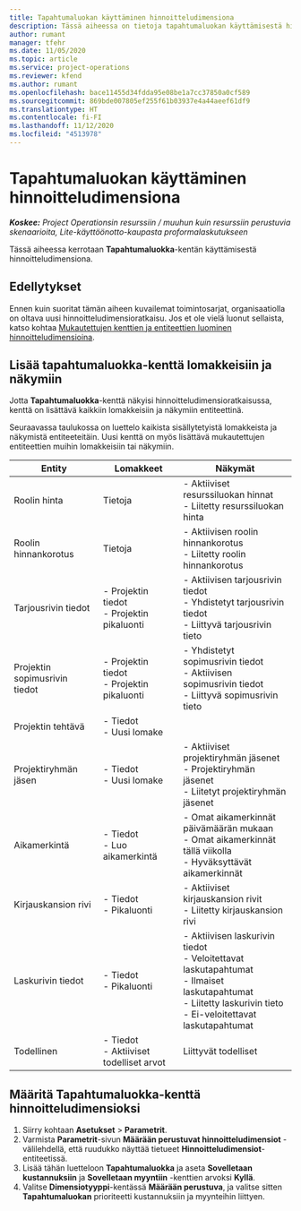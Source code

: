 ```yaml
---
title: Tapahtumaluokan käyttäminen hinnoitteludimensiona
description: Tässä aiheessa on tietoja tapahtumaluokan käyttämisestä hinnoitteludimensiona.
author: rumant
manager: tfehr
ms.date: 11/05/2020
ms.topic: article
ms.service: project-operations
ms.reviewer: kfend
ms.author: rumant
ms.openlocfilehash: bace11455d34fdda95e08be1a7cc37850a0cf589
ms.sourcegitcommit: 869bde007805ef255f61b03937e4a44aeef61df9
ms.translationtype: HT
ms.contentlocale: fi-FI
ms.lasthandoff: 11/12/2020
ms.locfileid: "4513978"
---
```

# <a name="use-transaction-category-as-a-pricing-dimension"></a>Tapahtumaluokan käyttäminen hinnoitteludimensiona


_**Koskee:** Project Operationsin resurssiin / muuhun kuin resurssiin perustuvia skenaarioita, Lite-käyttöönotto-kaupasta proformalaskutukseen_


Tässä aiheessa kerrotaan **Tapahtumaluokka**-kentän käyttämisestä hinnoitteludimensiona. 

## <a name="prerequisites"></a>Edellytykset
Ennen kuin suoritat tämän aiheen kuvailemat toimintosarjat, organisaatiolla on oltava uusi hinnoitteludimensioratkaisu. Jos et ole vielä luonut sellaista, katso kohtaa [Mukautettujen kenttien ja entiteettien luominen hinnoitteludimensioina](create-custom-fields-entities-pricing-dimensions.md).

## <a name="add-the-transaction-category-field-to-forms-and-views"></a>Lisää tapahtumaluokka-kenttä lomakkeisiin ja näkymiin
Jotta **Tapahtumaluokka**-kenttä näkyisi hinnoitteludimensioratkaisussa, kenttä on lisättävä kaikkiin lomakkeisiin ja näkymiin entiteettinä.

Seuraavassa taulukossa on luettelo kaikista sisällytetyistä lomakkeista ja näkymistä entiteeteitäin. Uusi kenttä on myös lisättävä mukautettujen entiteettien muihin lomakkeisiin tai näkymiin.

|  Entity        | Lomakkeet     |Näkymät        |
| ------------------------------|---------------------------------|----------------------------------|
|  Roolin hinta| Tietoja |- Aktiiviset resurssiluokan hinnat<br> - Liitetty resurssiluokan hinta |
|  Roolin hinnankorotus| Tietoja|- Aktiivisen roolin hinnankorotus<br>- Liitetty roolin hinnankorotus |
|  Tarjousrivin tiedot|- Projektin tiedot<br>- Projektin pikaluonti| - Aktiivisen tarjousrivin tiedot<br>- Yhdistetyt tarjousrivin tiedot<br>- Liittyvä tarjousrivin tieto |
|  Projektin sopimusrivin tiedot|- Projektin tiedot<br>- Projektin pikaluonti|- Yhdistetyt sopimusrivin tiedot<br>- Aktiivisen sopimusrivin tiedot<br>- Liittyvä sopimusrivin tieto |
|  Projektin tehtävä|- Tiedot<br>- Uusi lomake| &nbsp; |
|  Projektiryhmän jäsen|- Tiedot<br>- Uusi lomake|- Aktiiviset projektiryhmän jäsenet<br>- Projektiryhmän jäsenet<br>- Liitetyt projektiryhmän jäsenet |
|  Aikamerkintä|- Tiedot<br>- Luo aikamerkintä|- Omat aikamerkinnät päivämäärän mukaan<br>- Omat aikamerkinnät tällä viikolla<br>- Hyväksyttävät aikamerkinnät|
|  Kirjauskansion rivi|- Tiedot<br>- Pikaluonti|- Aktiiviset kirjauskansion rivit<br>- Liitetty kirjauskansion rivi|
|  Laskurivin tiedot|- Tiedot<br>- Pikaluonti|- Aktiivisen laskurivin tiedot<br>- Veloitettavat laskutapahtumat<br>- Ilmaiset laskutapahtumat<br>- Liitetty laskurivin tieto <br>- Ei-veloitettavat laskutapahtumat|
|  Todellinen|- Tiedot<br>- Aktiiviset todelliset arvot| Liittyvät todelliset |

## <a name="set-up-the-transaction-category-field-as-a-pricing-dimension"></a>Määritä Tapahtumaluokka-kenttä hinnoitteludimensioksi

1. Siirry kohtaan **Asetukset** > **Parametrit**. 
2. Varmista **Parametrit**-sivun **Määrään perustuvat hinnoitteludimensiot** -välilehdellä, että ruudukko näyttää tietueet **Hinnoitteludimensiot**-entiteetissä.
3. Lisää tähän luetteloon **Tapahtumaluokka** ja aseta **Sovelletaan kustannuksiin** ja **Sovelletaan myyntiin** -kenttien arvoksi **Kyllä**.
4. Valitse **Dimensiotyyppi**-kentässä **Määrään perustuva**, ja valitse sitten **Tapahtumaluokan** prioriteetti kustannuksiin ja myynteihin liittyen.
